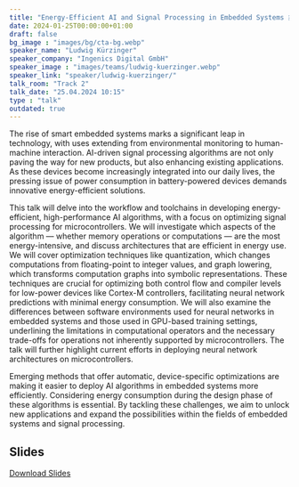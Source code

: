 ```yaml
---
title: "Energy-Efficient AI and Signal Processing in Embedded Systems 🇬🇧"
date: 2024-01-25T00:00:00+01:00
draft: false
bg_image : "images/bg/cta-bg.webp"
speaker_name: "Ludwig Kürzinger"
speaker_company: "Ingenics Digital GmbH"
speaker_image : "images/teams/ludwig-kuerzinger.webp"
speaker_link: "speaker/ludwig-kuerzinger/"
talk_room: "Track 2"
talk_date: "25.04.2024 10:15"
type : "talk"
outdated: true
---
```


The rise of smart embedded systems marks a significant leap in technology, with uses extending from environmental monitoring to human-machine interaction. 
AI-driven signal processing algorithms are not only paving the way for new products, but also enhancing existing applications. 
As these devices become increasingly integrated into our daily lives, the pressing issue of power consumption in battery-powered devices demands innovative energy-efficient solutions. 

This talk will delve into the workflow and toolchains in developing energy-efficient, high-performance AI algorithms, with a focus on optimizing signal processing for microcontrollers. 
We will investigate which aspects of the algorithm — whether memory operations or computations — are the most energy-intensive, and discuss architectures that are efficient in energy use. 
We will cover optimization techniques like quantization, which changes computations from floating-point to integer values, and graph lowering, which transforms computation graphs into symbolic representations. 
These techniques are crucial for optimizing both control flow and compiler levels for low-power devices like Cortex-M controllers, facilitating neural network predictions with minimal energy consumption. 
We will also examine the differences between software environments used for neural networks in embedded systems and those used in GPU-based training settings, underlining the limitations in computational operators and the necessary trade-offs for operations not inherently supported by microcontrollers. The talk will further highlight current efforts in deploying neural network architectures on microcontrollers. 

Emerging methods that offer automatic, device-specific optimizations are making it easier to deploy AI algorithms in embedded systems more efficiently. 
Considering energy consumption during the design phase of these algorithms is essential. 
By tackling these challenges, we aim to unlock new applications and expand the possibilities within the fields of embedded systems and signal processing.

## Slides

[<i class='tf-ion-android-download'></i> Download Slides](/files/slides/Ludwig-Kuerzinger-2024-04-25_Energy-efficient-embedded-AI.pdf)
